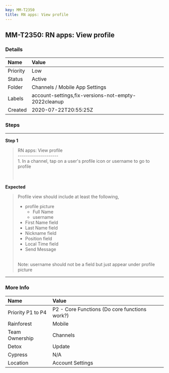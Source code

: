 ```yaml
---
key: MM-T2350
title: RN apps: View profile
---
```


## MM-T2350: RN apps: View profile

### Details

| Name     | Value                                               |
| :------- | :-------------------------------------------------- |
| Priority | Low                                                 |
| Status   | Active                                              |
| Folder   | Channels / Mobile App Settings                      |
| Labels   | account-settings,fix-versions-not-empty-2022cleanup |
| Created  | 2020-07-22T20:55:25Z                                |

### Steps

<hr/>

**Step 1**

> <article>RN apps: View profile<br>--------------------<br>1. In a channel, tap on a user's profile icon or username to go to profile<br><br><br></article>

**Expected**

> <article>Profile view should include at least the following,<ul><li>profile picture<ul><li>Full Name</li><li>username</li></ul></li><li>First Name field</li><li>Last Name field</li><li>Nickname field</li><li>Position field</li><li>Local Time field</li><li>Send Message</li></ul><br>Note: username should not be a field but just appear under profile picture</article>

<hr/>

### More Info

| Name              | Value                                         |
| :---------------- | :-------------------------------------------- |
| Priority P1 to P4 | P2 - Core Functions (Do core functions work?) |
| Rainforest        | Mobile                                        |
| Team Ownership    | Channels                                      |
| Detox             | Update                                        |
| Cypress           | N/A                                           |
| Location          | Account Settings                              |
